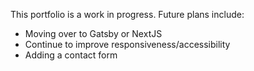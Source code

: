 This portfolio is a work in progress. Future plans include:

* Moving over to Gatsby or NextJS
* Continue to improve responsiveness/accessibility 
* Adding a contact form
